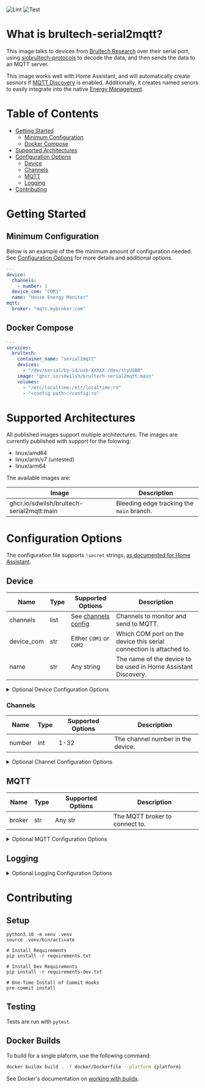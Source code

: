 ![Lint](https://github.com/sdwilsh/brultech-serial2mqtt/workflows/Lint/badge.svg)
![Test](https://github.com/sdwilsh/brultech-serial2mqtt/workflows/Test/badge.svg)

# What is brultech-serial2mqtt?

This image talks to devices from [Brultech Research](https://www.brultech.com/)
over their serial port, using
[siobrultech-protocols](https://github.com/sdwilsh/siobrultech-protocols) to
decode the data, and then sends the data to an MQTT server.

This image works well with Home Assistant, and will automatically create sesnors
if [MQTT Discovery](https://www.home-assistant.io/docs/mqtt/discovery/) is
enabled. Additionally, it creates named senors to easily integrate into the
native [Energy Management](https://www.home-assistant.io/docs/energy/).

# Table of Contents

- [Getting Started](#getting-started)
  - [Minimum Configuration](#minimum-configuration)
  - [Docker Compose](#docker-compose)
- [Supported Architectures](#supported-architectures)
- [Configuration Options](#configuration-options)
  - [Device](#device)
  - [Channels](#channels)
  - [MQTT](#mqtt)
  - [Logging](#logging)
- [Contributing](#contributing)

# Getting Started

## Minimum Configuration

Below is an example of the the minimum amount of configuration needed. See
[Configuration Options](#configuration-options) for more details and additional
options.

```yaml
---
device:
  channels:
    - number: 1
  device_com: "COM1"
  name: "House Energy Monitor"
mqtt:
  broker: "mqtt.mybroker.com"
```

## Docker Compose

```yaml
---
services:
  brultech:
    container_name: "serial2mqtt"
    devices:
      - "/dev/serial/by-id/usb-XXXXX:/dev/ttyUSB0"
    image: "ghcr.io/sdwilsh/brultech-serial2mqtt:main"
    volumes:
      - "/etc/localtime:/etc/localtime:ro"
      - "<config path>:/config:ro"
```

# Supported Architectures

All published images support multiple architectures. The images are currently published with support for the folowing:

- linux/amd64
- linux/arm/v7 (untested)
- linux/arm64

The available images are:

| Image                                     | Description                               |
| ----------------------------------------- | ----------------------------------------- |
| ghcr.io/sdwilsh/brultech-serial2mqtt:main | Bleeding edge tracking the `main` branch. |

# Configuration Options

The configuration file supports `!secret` strings, [as documented for Home Assistant](https://www.home-assistant.io/docs/configuration/secrets/).

## Device

| Name       | Type | Supported Options                | Description                                                         |
| ---------- | ---- | -------------------------------- | ------------------------------------------------------------------- |
| channels   | list | See [channels config](#channels) | Channels to monitor and send to MQTT.                               |
| device_com | str  | Either `COM1` or `COM2`          | Which COM port on the device this serial connection is attached to. |
| name       | str  | Any string                       | The name of the device to be used in Home Assistant Discovery.      |

<details>
<summary>Optional Device Configuration Options</summary>

| Name                  | Type | Default      | Supported Options                                                       | Description                                             |
| --------------------- | ---- | ------------ | ----------------------------------------------------------------------- | ------------------------------------------------------- |
| baud                  | int  | 115200       | Any int                                                                 | The baud rate to communicate with the attached device.  |
| send_interval_seconds | int  | 8            | 5-256                                                                   | The frequency in which to have the device send packets. |
| url                   | str  | /dev/ttyUSB0 | Any [pyserial URL](https://pythonhosted.org/pyserial/url_handlers.html) | The local connection to the device.                     |

</details>

### Channels

| Name   | Type | Supported Options | Description                       |
| ------ | ---- | ----------------- | --------------------------------- |
| number | int  | 1-32              | The channel number in the device. |

<details>
<summary>Optional Channel Configuration Options</summary>

| Name           | Type | Default                    | Supported Options                  | Description                                                                    |
| -------------- | ---- | -------------------------- | ---------------------------------- | ------------------------------------------------------------------------------ |
| home_assistant | bool | True if `type` is `normal` | Any bool                           | If the entity for this channel should be enabled by default in Home Assistant. |
| name           | str  | Channel {`number`}         | Any str                            | The name of the entity in Home Assistant.                                      |
| type           | str  | normal                     | See [channel types](#channel-type) | The type of channel to support net-metering and aggregation.                   |

#### Channel Type

| Channel Type          | Description                                                                                                                                                             |
| --------------------- | ----------------------------------------------------------------------------------------------------------------------------------------------------------------------- |
| normal                | Power flows through one direction in this channel.                                                                                                                      |
| main                  | Power may flow through in both directions (depending on other channels like solar existing), and represents power coming in and going out from an electricity provider. |
| solar_downstream_main | Power flows in two directions from/to a solar inverter, with a `main` channel between it and the electricity provider.                                                  |
| solar_upstream_main   | Power flows in two directions from/to a solar inverter, without a `main` channel between it and the electricity provider.                                               |

</details>

## MQTT

| Name   | Type | Supported Options | Description                    |
| ------ | ---- | ----------------- | ------------------------------ |
| broker | str  | Any str           | The MQTT broker to connect to. |

<details>
<summary>Optional MQTT Configuration Options</summary>

| Name           | Type                | Default                       | Supported Options                     | Description                                                                                                   |
| -------------- | ------------------- | ----------------------------- | ------------------------------------- | ------------------------------------------------------------------------------------------------------------- |
| birth_message  | dict                | `{}`                          | See [birth message](#birth-message)   | The birth message to send when we connect to the MQTT broker.                                                 |
| client_id      | Jinja2 template str | brultech-serial2mqtt-{serial} | Any Jinja2 template str               | The client ID to use when connecting to the MQTT broker. `device_serial` is available to use in the template. |
| home_assistant | dict                | `{}`                          | See [home assistant](#home-assistant) | Configuration on how Home Assistant communicates with the MQTT broker.                                        |
| password       | str                 | None                          | Any str                               | The password to use to connect to the MQTT broker.                                                            |
| port           | int                 | 1883                          | Any int                               | The port to connect to the broker on.                                                                         |
| qos            | int                 | 0                             | 0-2                                   | The qos to use for messages sent to the MQTT broker.                                                          |
| topic_prefix   | Jina2 template str  | brultech-serial2mqtt-{serial} | Any Jinja2 template str               | The root topic to publish status messages on. `device_serial` is available to use in the template.            |
| username       | str                 | None                          | Any str                               | The username to connect to use to connect to the MQTT broker.                                                 |
| will_message   | dict                | `{}`                          | See [will message](#will-message)     | The will message to send when we disconnect from the MQTT broker.                                             |

### Birth Message

The birth message is sent under the topic prefix configured in the [MQTT](#mqtt) config, `/status`.

| Name    | Type | Default | Supported Options | Description                                        |
| ------- | ---- | ------- | ----------------- | -------------------------------------------------- |
| payload | str  | online  | Any str           | The payload to use when sending the birth message. |
| qos     | int  | 0       | 0-2               | The qos to use for the birth message.              |
| retain  | bool | True    | Any bool          | If the retain flag is set on the birth message.    |

### Home Assistant

| Name             | Type | Default       | Supported Options                                  | Description                                                                                                                                 |
| ---------------- | ---- | ------------- | -------------------------------------------------- | ------------------------------------------------------------------------------------------------------------------------------------------- |
| enable           | bool | True          | Any bool                                           | If the Home Assistant discovery configuration should be sent or not.                                                                        |
| discovery_prefix | str  | homeassistant | Any str                                            | The topic prefix Home Assistant is configured to listen to for discovery configurations.                                                    |
| birth_message    | dict | `{}`          | See [birth message](#home-assistant-birth-message) | The birth message configuration of Home Assistant. See [Home Assistant documentation](https://www.home-assistant.io/docs/mqtt/birth_will/). |

#### Home Assistant Birth Message

| Name    | Type | Default              | Supported Options | Description                                                                     |
| ------- | ---- | -------------------- | ----------------- | ------------------------------------------------------------------------------- |
| payload | str  | online               | Any str           | The payload Home Assistant is configured to use when sending the birth message. |
| qos     | int  | 0                    | 0-2               | The qos Home Assistant is configured to use for the birth message.              |
| topic   | str  | homeassistant/status | Any str           | The topic Home Assistant is configured to use when sending the birth message.   |

### Will Message

The well message is sent under the topic prefix configured in the [MQTT](#mqtt) config, `/status`.

| Name    | Type | Default | Supported Options | Description                                       |
| ------- | ---- | ------- | ----------------- | ------------------------------------------------- |
| payload | str  | online  | Any str           | The payload to use when sending the will message. |
| qos     | int  | 0       | 0-2               | The qos to use for the will message.              |
| retain  | bool | True    | Any bool          | If the retain flag is set on the will message.    |

</details>

## Logging

<details>
<summary>Optional Logging Configuration Options</summary>

| Name  | Type | Default | Supported Options                                  | Description                                                               |
| ----- | ---- | ------- | -------------------------------------------------- | ------------------------------------------------------------------------- |
| level | str  | info    | `critical`, `error`, `warning`, `info`, or `debug` | The logging level the application should print messages to stdout with.   |
| logs  | dict | `{}`    | Any dict of levels                                 | A dict of Python named-logs and the level in which to log them to stdout. |

</details>

# Contributing

## Setup

```
python3.10 -m venv .venv
source .venv/bin/activate

# Install Requirements
pip install -r requirements.txt

# Install Dev Requirements
pip install -r requirements-dev.txt

# One-Time Install of Commit Hooks
pre-commit install
```

## Testing

Tests are run with `pytest`.

## Docker Builds

To build for a single plaform, use the following command:

```sh
docker buildx build . -f docker/Dockerfile --platform {platform}
```

See Docker's documentation on
[working with buildx](https://docs.docker.com/buildx/working-with-buildx/).
